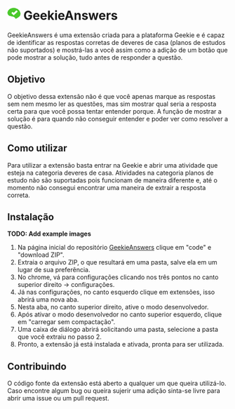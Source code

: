 # <img src="./img/icon_48.png" alt="logo" width="30" height="30"> GeekieAnswers
GeekieAnswers é uma extensão criada para a plataforma Geekie e é capaz de identificar as respostas corretas de deveres de casa (planos de estudos não suportados)
e mostrá-las a você assim como a adição de um botão que pode mostrar a solução, tudo antes de responder a questão.

## Objetivo
O objetivo dessa extensão não é que você apenas marque as respostas sem nem mesmo ler as questões, mas sim mostrar qual seria a resposta certa para que você possa tentar entender porque.
A função de mostrar a solução é para quando não conseguir entender e poder ver como resolver a questão.

## Como utilizar
Para utilizar a extensão basta entrar na Geekie e abrir uma atividade que esteja na categoria deveres de casa.
Atividades na categoria planos de estudo não são suportadas pois funcionam de maneira diferente e, até o momento não consegui encontrar uma maneira de extrair a resposta correta.

## Instalação
**TODO: Add example images**
1. Na página inicial do repositório [GeekieAnswers](https://github.com/Dark-Gr/GeekieAnswers) clique em "code" e "download ZIP".
2. Extraia o arquivo ZIP, o que resultará em uma pasta, salve ela em um lugar de sua preferência.
3. No chrome, vá para configurações clicando nos três pontos no canto superior direito -> configurações.
4. Já nas configurações, no canto esquerdo clique em extensões, isso abrirá uma nova aba.
5. Nesta aba, no canto superior direito, ative o modo desenvolvedor.
6. Após ativar o modo desenvolvedor no canto superior esquerdo, clique em "carregar sem compactação".
7. Uma caixa de diálogo abrirá solicitando uma pasta, selecione a pasta que você extraiu no passo 2.
8. Pronto, a extensão já está instalada e ativada, pronta para ser utilizada.


## Contribuindo
O código fonte da extensão está aberto a qualquer um que queira utilizá-lo. \
Caso encontre algum bug ou queira sujerir uma adição sinta-se livre para abrir uma issue ou um pull request.
